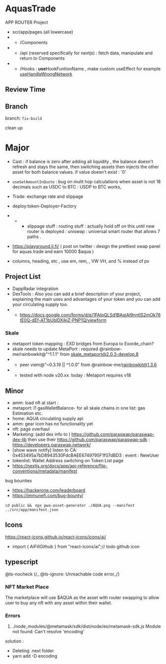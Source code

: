 # AquasTrade

APP ROUTER Project

- scr/app/pages (all lowercase)
- - /Components
- - /api (reserved specifically for nextjs) : fetch data, manipulate and return to Components
- - /Hooks : <b> use</b>HookFuntionName , make custom useEffect for example [useHandleWrongNetwork](/src/app/Hooks/useHandleWrongNetwork.ts)

## Review Time

## Branch

branch: `fix-build`

clean up

# Major

- Cast : if balance is zero after adding all liquidity , the balance doesn't refresh and stays the same, then switching assets then injects the other asset for both balance values. if value doesn't exist : '0'

- `useGetAmountInQuote` : bug on mulit hop calculations when asset is not 18 decimals such as USDC to BTC : USDP to BTC works,
- Trade: exchange rate and slippage
- deploy:token-Deployer-Factory
- - - slippage stuff : routing stuff : actually hold off on this until new router is deployed : uniswap : universal smart router that allows 7 paths .
- https://playground.li.fi/ ( post on twitter : design the prettiest swap panel for aquas.trade and earn 10000 $aqua )
- columns, heading, etc , use em, rem, , VW VH, and % instead of px

## Project List

- DappRadar integration
- DexTools : Also you can add a brief description of your project, explaining the main uses and advantages of your token and you can add your circulating supply too.
- - https://docs.google.com/forms/d/e/1FAIpQLSd1BAqjAl9nntlS2mOk76tE0Q-dEf-AT1bUblDXikjZ-PNP1Q/viewform

### Skale

- metaport token mapping : EXD bridges from Europa to Exorde_chain?
- skale needs to update MetaPort : required @rainbow-me/rainbowkit@"^1.1.1" from skale_metaport@2.0.3-develop.8
- - peer viem@"~0.3.19 || ^1.0.0" from @rainbow-me/rainbowkit@1.3.6
- - tested with node v20.xx. today : Metaport requires v18

## Minor

- amm: load nft at start :
- metaport: l1 gasWalletBalance- for all skale chains in one list: gas Estimation etc.
- home: AQUA circulating supply api
- amm: gear icon has no functionality yet
- nft: page overhaul
- Marketing: (add dex info to ) https://github.com/paraswap/paraswap-dex-lib
  then use their https://github.com/paraswap/paraswap-sdk : https://developers.paraswap.network/
- [show wave notify] listen to CA: 0x453495a7bD8943530FdcBAEE6749795F1f07dBD3 : event : NewUser
- tokenlist: Wallet Address switching on Token List page
- https://nextjs.org/docs/app/api-reference/file-conventions/metadata/manifest

bug bounties

- https://hackerone.com/leaderboard
- https://immunefi.com/bug-bounty/

`cd public && `
`npx pwa-asset-generator ./AQUA.png --manifest ../src/app/manifest.json`

## Icons

https://react-icons.github.io/react-icons/icons/ai/

- import { AiFillGithub } from "react-icons/ai";// todo github icon

## typescript

@ts-nocheck
{/_ @ts-ignore: Unreachable code error_/}

### NFT Market Place

The marketplace will use $AQUA as the asset with router swapping to allow user to buy any nft with any asset within their wallet.

### Errors

1. ./node_modules/@metamask/sdk/dist/node/es/metamask-sdk.js
   Module not found: Can't resolve 'encoding'

solution :

- Deleting .next folder
- yarn add -D encoding
